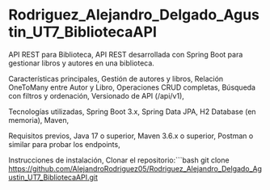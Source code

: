 # Rodriguez_Alejandro_Delgado_Agustin_UT7_BibliotecaAPI
API REST para Biblioteca,
API REST desarrollada con Spring Boot para gestionar libros y autores en una biblioteca.

Características principales,
Gestión de autores y libros,
Relación OneToMany entre Autor y Libro,
Operaciones CRUD completas,
Búsqueda con filtros y ordenación,
Versionado de API (/api/v1),

Tecnologías utilizadas,
Spring Boot 3.x,
Spring Data JPA,
H2 Database (en memoria),
Maven,

Requisitos previos,
Java 17 o superior,
Maven 3.6.x o superior,
Postman o similar para probar los endpoints,

Instrucciones de instalación,
Clonar el repositorio:```bash
git clone https://github.com/AlejandroRodriguez05/Rodriguez_Alejandro_Delgado_Agustin_UT7_BibliotecaAPI.git